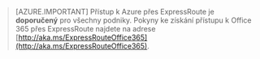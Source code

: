 > [AZURE.IMPORTANT]
> Přístup k Azure přes ExpressRoute je **doporučený** pro všechny podniky. Pokyny ke získání přístupu k Office 365 přes ExpressRoute najdete na adrese [http://aka.ms/ExpressRouteOffice365](http://aka.ms/ExpressRouteOffice365).


<!--HONumber=Aug16_HO4-->


